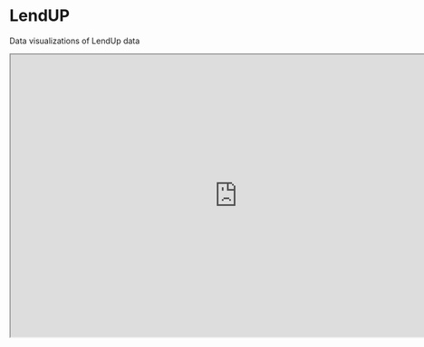 # LendUP
Data visualizations of LendUp data


<iframe src = "https://jamvelasquez.shinyapps.io/plot1/" width = "800" height = "500" ></iframe>
